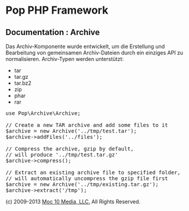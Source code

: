 Pop PHP Framework
=================

Documentation : Archive
-----------------------

Das Archiv-Komponente wurde entwickelt, um die Erstellung und Bearbeitung von gemeinsamen Archiv-Dateien durch ein einziges API zu normalisieren. Archiv-Typen werden unterstützt:

* tar
* tar.gz
* tar.bz2
* zip
* phar
* rar

<pre>
use Pop\Archive\Archive;

// Create a new TAR archive and add some files to it
$archive = new Archive('../tmp/test.tar');
$archive->addFiles('../files');

// Compress the archive, gzip by default,
// will produce '../tmp/test.tar.gz'
$archive->compress();

// Extract an existing archive file to specified folder,
// will automatically uncompress the gzip file first
$archive = new Archive('../tmp/existing.tar.gz');
$archive->extract('/tmp');
</pre>

(c) 2009-2013 [Moc 10 Media, LLC.](http://www.moc10media.com) All Rights Reserved.
